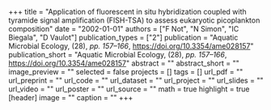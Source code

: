 +++
title = "Application of fluorescent in situ hybridization coupled with tyramide signal amplification (FISH-TSA) to assess eukaryotic picoplankton composition"
date = "2002-01-01"
authors = ["F Not", "N Simon", "IC Biegala", "D Vaulot"]
publication_types = ["2"]
publication = "Aquatic Microbial Ecology, (28), _pp. 157–166_, https://doi.org/10.3354/ame028157"
publication_short = "Aquatic Microbial Ecology, (28), _pp. 157–166_, https://doi.org/10.3354/ame028157"
abstract = ""
abstract_short = ""
image_preview = ""
selected = false
projects = []
tags = []
url_pdf = ""
url_preprint = ""
url_code = ""
url_dataset = ""
url_project = ""
url_slides = ""
url_video = ""
url_poster = ""
url_source = ""
math = true
highlight = true
[header]
image = ""
caption = ""
+++
